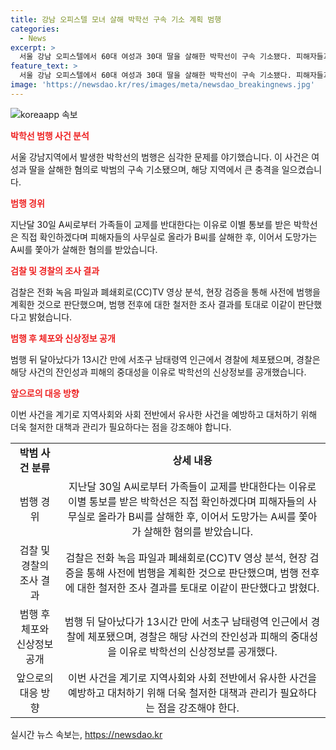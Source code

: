 ```yaml
---
title: 강남 오피스텔 모녀 살해 박학선 구속 기소 계획 범행
categories:
  - News
excerpt: >
  서울 강남 오피스텔에서 60대 여성과 30대 딸을 살해한 박학선이 구속 기소됐다. 피해자들과 교제를 반대받자 앙심을 품고 계획적으로 범행을 저질렀으며, 피해자들을 협박하고 흉기로 공격한 것으로 조사됐다. 범행 후 13시간 도주한 뒤 체포된 박학선의 신상정보가 공개되었다.
feature_text: >
  서울 강남 오피스텔에서 60대 여성과 30대 딸을 살해한 박학선이 구속 기소됐다. 피해자들과 교제를 반대받자 앙심을 품고 계획적으로 범행을 저질렀으며, 피해자들을 협박하고 흉기로 공격한 것으로 조사됐다. 범행 후 13시간 도주한 뒤 체포된 박학선의 신상정보가 공개되었다.
image: 'https://newsdao.kr/res/images/meta/newsdao_breakingnews.jpg'
---
```


<p><img src="https://newsdao.kr/res/images/meta/newsdao_breakingnews.jpg" alt="koreaapp 속보" /></p>

<p><b><span style="color: #ee2323;">박학선 범행 사건 분석</span></b></p>

<p data-ke-size="size16">서울 강남지역에서 발생한 박학선의 범행은 심각한 문제를 야기했습니다. 이 사건은 여성과 딸을 살해한 혐의로 박범의 구속 기소됐으며, 해당 지역에서 큰 충격을 일으켰습니다.</p>

<p><b><span style="color: #ee2323;">범행 경위</span></b></p>

<p data-ke-size="size16">지난달 30일 A씨로부터 가족들이 교제를 반대한다는 이유로 이별 통보를 받은 박학선은 직접 확인하겠다며 피해자들의 사무실로 올라가 B씨를 살해한 후, 이어서 도망가는 A씨를 쫓아가 살해한 혐의를 받았습니다.</p>

<p><b><span style="color: #ee2323;">검찰 및 경찰의 조사 결과</span></b></p>

<p data-ke-size="size16">검찰은 전화 녹음 파일과 폐쇄회로(CC)TV 영상 분석, 현장 검증을 통해 사전에 범행을 계획한 것으로 판단했으며, 범행 전후에 대한 철저한 조사 결과를 토대로 이같이 판단했다고 밝혔습니다.</p>

<p><b><span style="color: #ee2323;">범행 후 체포와 신상정보 공개</span></b></p>

<p data-ke-size="size16">범행 뒤 달아났다가 13시간 만에 서초구 남태령역 인근에서 경찰에 체포됐으며, 경찰은 해당 사건의 잔인성과 피해의 중대성을 이유로 박학선의 신상정보를 공개했습니다.</p>

<p><b><span style="color: #ee2323;">앞으로의 대응 방향</span></b></p>

<p data-ke-size="size16">이번 사건을 계기로 지역사회와 사회 전반에서 유사한 사건을 예방하고 대처하기 위해 더욱 철저한 대책과 관리가 필요하다는 점을 강조해야 합니다.</p>

<table>
    <tbody>
        <tr>
            <td style="text-align: center; height: 17px;"><b>박범 사건 분류</b></td>
            <td style="text-align: center; height: 17px;"><b>상세 내용</b></td>
        </tr>
        <tr>
            <td style="text-align: center; height: 17px;">범행 경위</td>
            <td style="text-align: center; height: 17px;">지난달 30일 A씨로부터 가족들이 교제를 반대한다는 이유로 이별 통보를 받은 박학선은 직접 확인하겠다며 피해자들의 사무실로 올라가 B씨를 살해한 후, 이어서 도망가는 A씨를 쫓아가 살해한 혐의를 받았습니다.</td>
        </tr>
        <tr>
            <td style="text-align: center; height: 17px;">검찰 및 경찰의 조사 결과</td>
            <td style="text-align: center; height: 17px;">검찰은 전화 녹음 파일과 폐쇄회로(CC)TV 영상 분석, 현장 검증을 통해 사전에 범행을 계획한 것으로 판단했으며, 범행 전후에 대한 철저한 조사 결과를 토대로 이같이 판단했다고 밝혔다.</td>
        </tr>
        <tr>
            <td style="text-align: center; height: 17px;">범행 후 체포와 신상정보 공개</td>
            <td style="text-align: center; height: 17px;">범행 뒤 달아났다가 13시간 만에 서초구 남태령역 인근에서 경찰에 체포됐으며, 경찰은 해당 사건의 잔인성과 피해의 중대성을 이유로 박학선의 신상정보를 공개했다.</td>
        </tr>
        <tr>
            <td style="text-align: center; height: 17px;">앞으로의 대응 방향</td>
            <td style="text-align: center; height: 17px;">이번 사건을 계기로 지역사회와 사회 전반에서 유사한 사건을 예방하고 대처하기 위해 더욱 철저한 대책과 관리가 필요하다는 점을 강조해야 한다.</td>
        </tr>
    </tbody>
</table>
실시간 뉴스 속보는, <a href="https://newsdao.kr" rel="dofollow">https://newsdao.kr</a>



